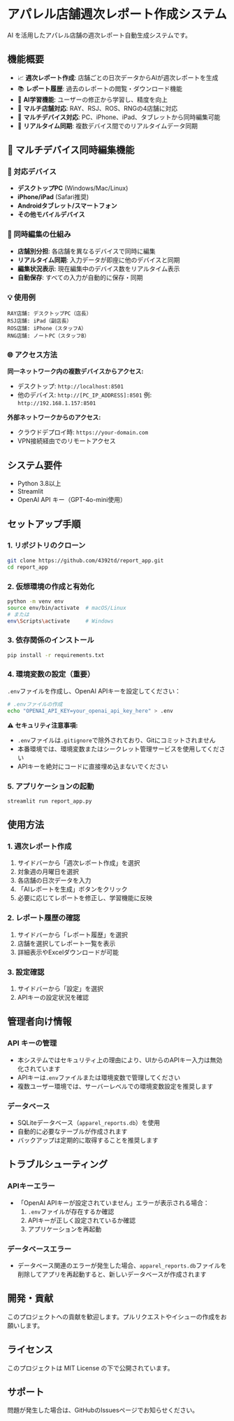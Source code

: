# アパレル店舗週次レポート作成システム

AI を活用したアパレル店舗の週次レポート自動生成システムです。

## 機能概要

- 📈 **週次レポート作成**: 店舗ごとの日次データからAIが週次レポートを生成
- 📚 **レポート履歴**: 過去のレポートの閲覧・ダウンロード機能
- 🤖 **AI学習機能**: ユーザーの修正から学習し、精度を向上
- 🏪 **マルチ店舗対応**: RAY、RSJ、ROS、RNGの4店舗に対応
- 📱 **マルチデバイス対応**: PC、iPhone、iPad、タブレットから同時編集可能
- 🔄 **リアルタイム同期**: 複数デバイス間でのリアルタイムデータ同期

## 🌟 マルチデバイス同時編集機能

### 📱 対応デバイス
- **デスクトップPC** (Windows/Mac/Linux)
- **iPhone/iPad** (Safari推奨)
- **Androidタブレット/スマートフォン**
- **その他モバイルデバイス**

### 🔄 同時編集の仕組み
- **店舗別分担**: 各店舗を異なるデバイスで同時に編集
- **リアルタイム同期**: 入力データが即座に他のデバイスと同期
- **編集状況表示**: 現在編集中のデバイス数をリアルタイム表示
- **自動保存**: すべての入力が自動的に保存・同期

### 💡 使用例
```
RAY店舗: デスクトップPC（店長）
RSJ店舗: iPad（副店長）
ROS店舗: iPhone（スタッフA）
RNG店舗: ノートPC（スタッフB）
```

### 🌐 アクセス方法
**同一ネットワーク内の複数デバイスからアクセス:**
- デスクトップ: `http://localhost:8501`
- 他のデバイス: `http://[PC_IP_ADDRESS]:8501`
  例: `http://192.168.1.157:8501`

**外部ネットワークからのアクセス:**
- クラウドデプロイ時: `https://your-domain.com`
- VPN接続経由でのリモートアクセス

## システム要件

- Python 3.8以上
- Streamlit
- OpenAI API キー（GPT-4o-mini使用）

## セットアップ手順

### 1. リポジトリのクローン
```bash
git clone https://github.com/4392td/report_app.git
cd report_app
```

### 2. 仮想環境の作成と有効化
```bash
python -m venv env
source env/bin/activate  # macOS/Linux
# または
env\Scripts\activate     # Windows
```

### 3. 依存関係のインストール
```bash
pip install -r requirements.txt
```

### 4. 環境変数の設定（重要）
`.env`ファイルを作成し、OpenAI APIキーを設定してください：

```bash
# .envファイルの作成
echo "OPENAI_API_KEY=your_openai_api_key_here" > .env
```

**⚠️ セキュリティ注意事項:**
- `.env`ファイルは`.gitignore`で除外されており、Gitにコミットされません
- 本番環境では、環境変数またはシークレット管理サービスを使用してください
- APIキーを絶対にコードに直接埋め込まないでください

### 5. アプリケーションの起動
```bash
streamlit run report_app.py
```

## 使用方法

### 1. 週次レポート作成
1. サイドバーから「週次レポート作成」を選択
2. 対象週の月曜日を選択
3. 各店舗の日次データを入力
4. 「AIレポートを生成」ボタンをクリック
5. 必要に応じてレポートを修正し、学習機能に反映

### 2. レポート履歴の確認
1. サイドバーから「レポート履歴」を選択
2. 店舗を選択してレポート一覧を表示
3. 詳細表示やExcelダウンロードが可能

### 3. 設定確認
1. サイドバーから「設定」を選択
2. APIキーの設定状況を確認

## 管理者向け情報

### API キーの管理
- 本システムではセキュリティ上の理由により、UIからのAPIキー入力は無効化されています
- APIキーは`.env`ファイルまたは環境変数で管理してください
- 複数ユーザー環境では、サーバーレベルでの環境変数設定を推奨します

### データベース
- SQLiteデータベース（`apparel_reports.db`）を使用
- 自動的に必要なテーブルが作成されます
- バックアップは定期的に取得することを推奨します

## トラブルシューティング

### APIキーエラー
- 「OpenAI APIキーが設定されていません」エラーが表示される場合：
  1. `.env`ファイルが存在するか確認
  2. APIキーが正しく設定されているか確認
  3. アプリケーションを再起動

### データベースエラー
- データベース関連のエラーが発生した場合、`apparel_reports.db`ファイルを削除してアプリを再起動すると、新しいデータベースが作成されます

## 開発・貢献

このプロジェクトへの貢献を歓迎します。プルリクエストやイシューの作成をお願いします。

## ライセンス

このプロジェクトは MIT License の下で公開されています。

## サポート

問題が発生した場合は、GitHubのIssuesページでお知らせください。
